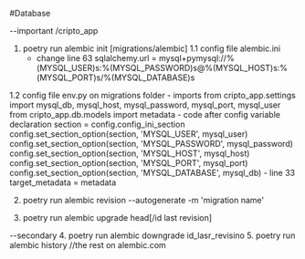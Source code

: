 #Database

--important /cripto_app

1. poetry run alembic init [migrations/alembic]
1.1 config file alembic.ini
    - change line 63
        sqlalchemy.url = mysql+pymysql://%(MYSQL_USER)s:%(MYSQL_PASSWORD)s@%(MYSQL_HOST)s:%(MYSQL_PORT)s/%(MYSQL_DATABASE)s

1.2 config file env.py on migrations folder
    - imports 
        from cripto_app.settings import mysql_db, mysql_host, mysql_password, mysql_port, mysql_user
        from cripto_app.db.models import metadata
    - code after config variable declaration
        section = config.config_ini_section
        config.set_section_option(section, 'MYSQL_USER', mysql_user)
        config.set_section_option(section, 'MYSQL_PASSWORD', mysql_password)
        config.set_section_option(section, 'MYSQL_HOST', mysql_host)
        config.set_section_option(section, 'MYSQL_PORT', mysql_port)
        config.set_section_option(section, 'MYSQL_DATABASE', mysql_db)
    - line 33
        target_metadata = metadata

2. poetry run alembic revision --autogenerate -m 'migration name'

3. poetry run alembic upgrade head[/id last revision]

--secondary
4. poetry run alembic downgrade id_lasr_revisino
5. poetry run alembic history //the rest on alembic.com

